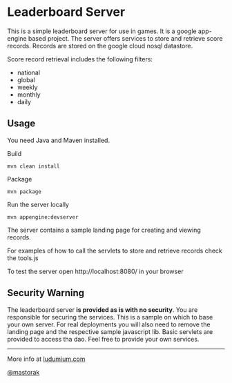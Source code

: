 Leaderboard Server
==================
This is a simple leaderboard server for use in games. It is a google app-engine based project.
The server offers services to store and retrieve score records. Records are stored on the google cloud nosql datastore.

Score record retrieval includes the following filters:
 * national 
 * global
 * weekly
 * monthly
 * daily

Usage
-----
You need Java and Maven installed.

Build

`
mvn clean install
`

Package

`
mvn package
`

Run the server locally

`
mvn appengine:devserver
`

The server contains a sample landing page for creating and viewing records.

For examples of how to call the servlets to store and retrieve records check the tools.js 

To test the server open http://localhost:8080/ in your browser


Security Warning
----------------
The leaderboard server __is provided as is with no security__.  You are responsible for securing the services. This is a sample on which to base your own server. For real deployments you will also need to remove the landing page and the respective sample javascript lib. Basic servlets are provided to access tha dao. Feel free to provide your own services.

 - - - -

More info at [ludumium.com](http://ludumium.com/cross-platform-leaderboard-server/)
   
[@mastorak](https://twitter.com/mastorak)




